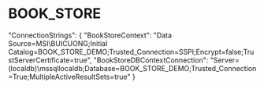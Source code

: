 # BOOK_STORE

"ConnectionStrings": {
    "BookStoreContext": "Data Source=MSI\\BUICUONG;Initial Catalog=BOOK_STORE_DEMO;Trusted_Connection=SSPI;Encrypt=false;TrustServerCertificate=true",
    "BookStoreDBContextConnection": "Server=(localdb)\\mssqllocaldb;Database=BOOK_STORE_DEMO;Trusted_Connection=True;MultipleActiveResultSets=true"
  }
